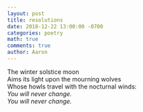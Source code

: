 ```yaml
---
layout: post
title: resolutions
date: 2018-12-22 13:00:00 -0700
categories: poetry 
math: true
comments: true
author: Aaron
---
```


The winter solstice moon  
Aims its light upon the mourning wolves  
Whose howls travel with the nocturnal winds:  
*You will never change.*  
*You will never change.*
